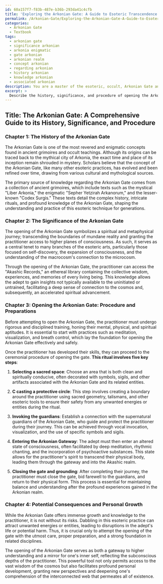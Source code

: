 ```yaml
---
id: 60a157f7-f83b-487e-b36b-293da41c4cfb
title: 'Exploring the Arkonian Gate: A Guide to Esoteric Transcendence'
permalink: /Arkonian-Gate/Exploring-the-Arkonian-Gate-A-Guide-to-Esoteric-Transcendence/
categories:
  - Arkonian Gate
  - Textbook
tags:
  - arkonian gate
  - significance arkonian
  - arkonia enigmatic
  - gate arkonian
  - arkonian realm
  - concept arkonian
  - regarding arkonian
  - history arkonian
  - knowledge arkonian
  - associated arkonian
description: You are a master of the esoteric, occult, Arkonian Gate and education, you have written many textbooks on the subject in ways that provide students with rich and deep understanding of the subject. You are being asked to write textbook-like sections on a topic and you do it with full context, explainability, and reliability in accuracy to the true facts of the topic at hand, in a textbook style that a student would easily be able to learn from, in a rich, engaging, and contextual way. Always include relevant context (such as formulas and history), related concepts, and in a way that someone can gain deep insights from.
excerpt: > 
  Describe the history, significance, and procedure of opening the Arkonian Gate as found in the ancient grimoires and occult teachings. Explain its importance for practitioners, the preparations needed, and the potential consequences that may arise from opening this gate. Additionally, provide insights on the purpose of the Arkonian Gate in relation to personal growth and understanding of the esoteric arts.
---
```


## Title: The Arkonian Gate: A Comprehensive Guide to its History, Significance, and Procedure

### Chapter 1: The History of the Arkonian Gate

The Arkonian Gate is one of the most revered and enigmatic concepts found in ancient grimoires and occult teachings. Although its origins can be traced back to the mythical city of Arkonia, the exact time and place of its inception remain shrouded in mystery. Scholars believe that the concept of the Arkonian Gate, like many other esoteric practices, has evolved and been refined over time, drawing from various cultural and mythological sources. 

The primary source of knowledge regarding the Arkonian Gate comes from a collection of ancient grimoires, which include texts such as the mystical "Liber Arkonia," the enigmatic "Sepher Yetzirah Arkanorum," and the lesser-known "Codex Surgis." These texts detail the complex history, intricate rituals, and profound knowledge of the Arkonian Gate, shaping the understanding and practice of this esoteric technique for generations.

### Chapter 2: The Significance of the Arkonian Gate

The opening of the Arkonian Gate symbolizes a spiritual and metaphysical journey; transcending the boundaries of mundane reality and granting the practitioner access to higher planes of consciousness. As such, it serves as a central tenet to many branches of the esoteric arts, particularly those focused on self-discovery, the expansion of consciousness, and the understanding of the macrocosm's connection to the microcosm.

Through the opening of the Arkonian Gate, the practitioner can access the "Akashic Records," an ethereal library containing the collective wisdom, experiences, and memories of every living being. This knowledge allows the adept to gain insights not typically available to the uninitiated or untrained, facilitating a deep sense of connection to the cosmos and, subsequently, an accelerated spiritual advancement.

### Chapter 3: Opening the Arkonian Gate: Procedure and Preparations

Before attempting to open the Arkonian Gate, the practitioner must undergo rigorous and disciplined training, honing their mental, physical, and spiritual aptitudes. It is essential to start with practices such as meditation, visualization, and breath control, which lay the foundation for opening the Arkonian Gate effectively and safely.

Once the practitioner has developed their skills, they can proceed to the ceremonial procedure of opening the gate. **This ritual involves five key steps**:

1. **Selecting a sacred space**: Choose an area that is both clean and spiritually conducive, often decorated with symbols, sigils, and other artifacts associated with the Arkonian Gate and its related entities.

2. **C casting a protective circle**: This step involves creating a boundary around the practitioner using sacred geometry, talismans, and other esoteric tools to ensure their safety from any unwanted energies or entities during the ritual.

3. **Invoking the guardians**: Establish a connection with the supernatural guardians of the Arkonian Gate, who guide and protect the practitioner during their journey. This can be achieved through vocal invocation, visualization, and the use of specific symbols and sigils.

4. **Entering the Arkonian Gateway**: The adept must then enter an altered state of consciousness, often facilitated by deep meditation, rhythmic chanting, and the incorporation of psychoactive substances. This state allows for the practitioner's spirit to transcend their physical body, leading them through the gateway and into the Akashic realm.

5. **Closing the gate and grounding**: After completing their journey, the practitioner must close the gate, bid farewell to the guardians, and return to their physical form. This process is essential for maintaining balance and understanding after the profound experiences gained in the Arkonian realm.

### Chapter 4: Potential Consequences and Personal Growth

While the Arkonian Gate offers immense growth and knowledge to the practitioner, it is not without its risks. Dabbling in this esoteric practice can attract unwanted energies or entities, leading to disruptions in the adept's life or potential harm. Thus, it is crucial only to attempt the opening of the gate with the utmost care, proper preparation, and a strong foundation in related disciplines.

The opening of the Arkonian Gate serves as both a gateway to higher understanding and a mirror for one's inner self, reflecting the subconscious depths of the practitioner. This powerful tool not only permits access to the vast wisdom of the cosmos but also facilitates profound personal development, granting new perspectives and deepening one's comprehension of the interconnected web that permeates all of existence.
